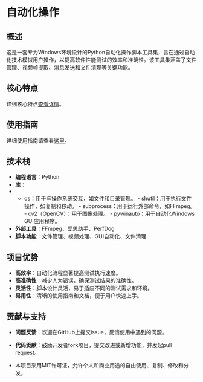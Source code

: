 # 自动化操作

## 概述
这是一套专为Windows环境设计的Python自动化操作脚本工具集，旨在通过自动化技术模拟用户操作，以提高软件性能测试的效率和准确性。该工具集涵盖了文件管理、视频帧提取、消息发送和文件清理等关键功能。

## 核心特点

详细核心特点[查看详情](FEATURES.md)。

## 使用指南

详细使用指南请查看[这里](USAGE_GUIDE.md)。

## 技术栈

- **编程语言**：Python
- **库**：
- - os：用于与操作系统交互，如文件和目录管理。
          - shutil：用于执行文件操作，如复制和移动。
          - subprocess：用于运行外部命令，如FFmpeg。
          - cv2（OpenCV）：用于图像处理。
          - pywinauto：用于自动化Windows GUI应用程序。
- **外部工具**：FFmpeg、爱思助手、PerfDog
- **脚本功能**：文件管理、视频处理、GUI自动化、文件清理

## 项目优势

- **高效率**：自动化流程显著提高测试执行速度。
- **高准确性**：减少人为错误，确保测试结果的准确性。
- **灵活性**：脚本设计灵活，易于适应不同的测试需求和环境。
- **易用性**：清晰的使用指南和文档，便于用户快速上手。
## 贡献与支持
- **问题反馈**：欢迎在GitHub上提交issue，反馈使用中遇到的问题。

- **代码贡献**：鼓励开发者fork项目，提交改进或新增功能，并发起pull request。


- 本项目采用MIT许可证，允许个人和商业用途的自由使用、复制、修改和分发。

